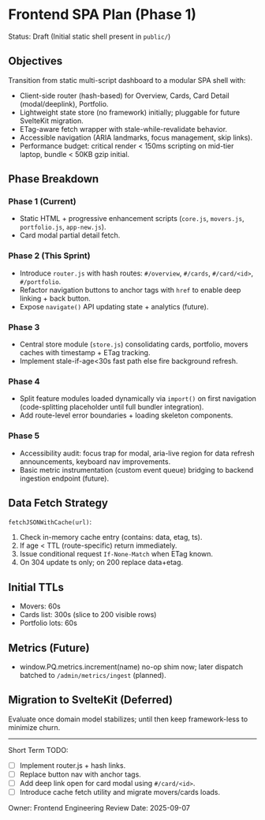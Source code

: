 # Frontend SPA Plan (Phase 1)

Status: Draft (Initial static shell present in `public/`)

## Objectives
Transition from static multi-script dashboard to a modular SPA shell with:
- Client-side router (hash-based) for Overview, Cards, Card Detail (modal/deeplink), Portfolio.
- Lightweight state store (no framework) initially; pluggable for future SvelteKit migration.
- ETag-aware fetch wrapper with stale-while-revalidate behavior.
- Accessible navigation (ARIA landmarks, focus management, skip links).
- Performance budget: critical render < 150ms scripting on mid-tier laptop, bundle < 50KB gzip initial.

## Phase Breakdown
### Phase 1 (Current)
- Static HTML + progressive enhancement scripts (`core.js`, `movers.js`, `portfolio.js`, `app-new.js`).
- Card modal partial detail fetch.

### Phase 2 (This Sprint)
- Introduce `router.js` with hash routes: `#/overview`, `#/cards`, `#/card/<id>`, `#/portfolio`.
- Refactor navigation buttons to anchor tags with `href` to enable deep linking + back button.
- Expose `navigate()` API updating state + analytics (future).

### Phase 3
- Central store module (`store.js`) consolidating cards, portfolio, movers caches with timestamp + ETag tracking.
- Implement stale-if-age<30s fast path else fire background refresh.

### Phase 4
- Split feature modules loaded dynamically via `import()` on first navigation (code-splitting placeholder until full bundler integration).
- Add route-level error boundaries + loading skeleton components.

### Phase 5
- Accessibility audit: focus trap for modal, aria-live region for data refresh announcements, keyboard nav improvements.
- Basic metric instrumentation (custom event queue) bridging to backend ingestion endpoint (future).

## Data Fetch Strategy
`fetchJSONWithCache(url)`:
1. Check in-memory cache entry (contains: data, etag, ts).
2. If age < TTL (route-specific) return immediately.
3. Issue conditional request `If-None-Match` when ETag known.
4. On 304 update ts only; on 200 replace data+etag.

## Initial TTLs
- Movers: 60s
- Cards list: 300s (slice to 200 visible rows)
- Portfolio lots: 60s

## Metrics (Future)
- window.PQ.metrics.increment(name) no-op shim now; later dispatch batched to `/admin/metrics/ingest` (planned).

## Migration to SvelteKit (Deferred)
Evaluate once domain model stabilizes; until then keep framework-less to minimize churn.

---
Short Term TODO:
- [ ] Implement router.js + hash links.
- [ ] Replace button nav with anchor tags.
- [ ] Add deep link open for card modal using `#/card/<id>`.
- [ ] Introduce cache fetch utility and migrate movers/cards loads.

Owner: Frontend Engineering
Review Date: 2025-09-07
